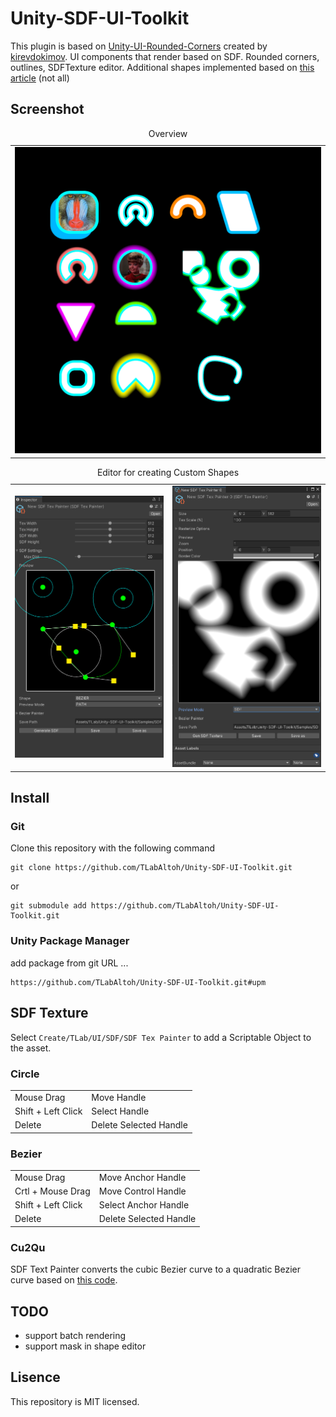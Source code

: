 # Unity-SDF-UI-Toolkit

This plugin is based on [Unity-UI-Rounded-Corners](https://github.com/kirevdokimov/Unity-UI-Rounded-Corners) created by [kirevdokimov](https://github.com/kirevdokimov). UI components that render based on SDF. Rounded corners, outlines, SDFTexture editor. Additional shapes implemented based on [this article](https://iquilezles.org/articles/distfunctions2d/) (not all)

## Screenshot
<table>
    <caption>Overview</caption>
    <tr>
        <td><img src="Media/overview.png" width="512"></img>  </td>
    </tr>
</table>
<table>
    <caption>Editor for creating Custom Shapes</caption>
    <tr>
        <td><img src="Media/sdf-tex-painter-path-view.png" width="512"><img></td>
        <td><img src="Media/sdf-tex-painter-sdf-view.png" width="512"><img></td>
    </tr>
</table>

## Install
### Git
Clone this repository with the following command
```
git clone https://github.com/TLabAltoh/Unity-SDF-UI-Toolkit.git
```

or

```
git submodule add https://github.com/TLabAltoh/Unity-SDF-UI-Toolkit.git
```
### Unity Package Manager
add package from git URL ...
```
https://github.com/TLabAltoh/Unity-SDF-UI-Toolkit.git#upm
```

## SDF Texture
Select ```Create/TLab/UI/SDF/SDF Tex Painter``` to add a Scriptable Object to the asset.

### Circle
|  |   |
| ------ | ------ |
| Mouse Drag | Move Handle |
| Shift + Left Click | Select Handle |
| Delete | Delete Selected Handle |

### Bezier
|  |   |
| ------ | ------ |
| Mouse Drag | Move Anchor Handle |
| Crtl + Mouse Drag | Move Control Handle |
| Shift + Left Click | Select Anchor Handle |
| Delete | Delete Selected Handle |

### Cu2Qu
SDF Text Painter converts the cubic Bezier curve to a quadratic Bezier curve based on [this code](https://github.com/googlefonts/cu2qu).

## TODO
- support batch rendering
- support mask in shape editor

## Lisence
This repository is MIT licensed.
